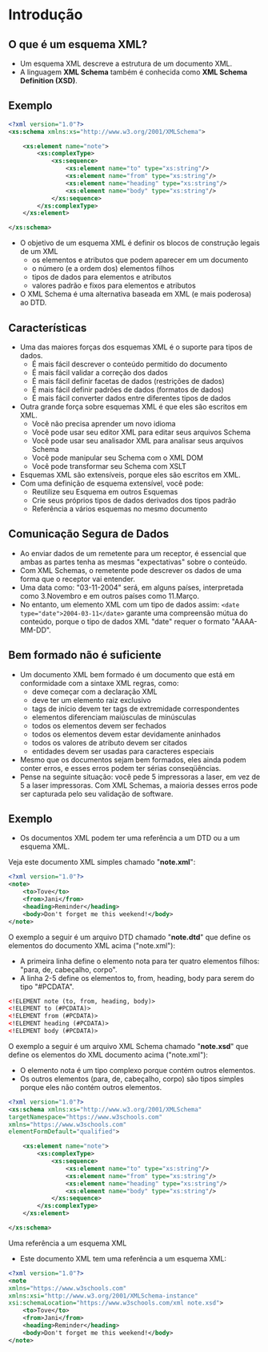 # Introdução

## O que é um esquema XML?

- Um esquema XML descreve a estrutura de um documento XML.
- A linguagem **XML Schema** também é conhecida como **XML Schema Definition (XSD)**.

## Exemplo

~~~xml
<?xml version="1.0"?>
<xs:schema xmlns:xs="http://www.w3.org/2001/XMLSchema">

    <xs:element name="note">
        <xs:complexType>
            <xs:sequence>
                <xs:element name="to" type="xs:string"/>
                <xs:element name="from" type="xs:string"/>
                <xs:element name="heading" type="xs:string"/>
                <xs:element name="body" type="xs:string"/>
            </xs:sequence>
        </xs:complexType>
    </xs:element>

</xs:schema>
~~~

- O objetivo de um esquema XML é definir os blocos de construção legais de um XML
    - os elementos e atributos que podem aparecer em um documento
    - o número (e a ordem dos) elementos filhos
    - tipos de dados para elementos e atributos
    - valores padrão e fixos para elementos e atributos
- O XML Schema é uma alternativa baseada em XML (e mais poderosa) ao DTD.    

## Características

- Uma das maiores forças dos esquemas XML é o suporte para tipos de dados.
    - É mais fácil descrever o conteúdo permitido do documento
    - É mais fácil validar a correção dos dados
    - É mais fácil definir facetas de dados (restrições de dados)
    - É mais fácil definir padrões de dados (formatos de dados)
    - É mais fácil converter dados entre diferentes tipos de dados
- Outra grande força sobre esquemas XML é que eles são escritos em XML.
    - Você não precisa aprender um novo idioma
    - Você pode usar seu editor XML para editar seus arquivos Schema
    - Você pode usar seu analisador XML para analisar seus arquivos Schema
    - Você pode manipular seu Schema com o XML DOM
    - Você pode transformar seu Schema com XSLT    
- Esquemas XML são extensíveis, porque eles são escritos em XML.  
- Com uma definição de esquema extensível, você pode:
    - Reutilize seu Esquema em outros Esquemas
    - Crie seus próprios tipos de dados derivados dos tipos padrão
    - Referência a vários esquemas no mesmo documento 

## Comunicação Segura de Dados

- Ao enviar dados de um remetente para um receptor, é essencial que ambas as partes tenha as mesmas "expectativas" sobre o conteúdo.
- Com XML Schemas, o remetente pode descrever os dados de uma forma que o receptor vai entender.
- Uma data como: "03-11-2004" será, em alguns países, interpretada como 3.Novembro e em outros países como 11.Março.
- No entanto, um elemento XML com um tipo de dados assim: ```<date type="date">2004-03-11</date>``` garante uma compreensão mútua do conteúdo, porque o tipo de dados XML "date" requer o formato "AAAA-MM-DD".

## Bem formado não é suficiente

- Um documento XML bem formado é um documento que está em conformidade com a sintaxe XML regras, como:
    - deve começar com a declaração XML
    - deve ter um elemento raiz exclusivo
    - tags de início devem ter tags de extremidade correspondentes
    - elementos diferenciam maiúsculas de minúsculas
    - todos os elementos devem ser fechados
    - todos os elementos devem estar devidamente aninhados
    - todos os valores de atributo devem ser citados
    - entidades devem ser usadas para caracteres especiais
- Mesmo que os documentos sejam bem formados, eles ainda podem conter erros, e esses erros podem ter sérias conseqüências.
- Pense na seguinte situação: você pede 5 impressoras a laser, em vez de 5 a laser impressoras. Com XML Schemas, a maioria desses erros pode ser capturada pelo seu validação de software.

## Exemplo

- Os documentos XML podem ter uma referência a um DTD ou a um esquema XML.

Veja este documento XML simples chamado "**note.xml**":

~~~xml
<?xml version="1.0"?>
<note>
    <to>Tove</to>
    <from>Jani</from>
    <heading>Reminder</heading>
    <body>Don't forget me this weekend!</body>
</note>
~~~

O exemplo a seguir é um arquivo DTD chamado "**note.dtd**" que define os elementos do documento XML acima ("note.xml"):
- A primeira linha define o elemento nota para ter quatro elementos filhos: "para, de, cabeçalho, corpo".
- A linha 2-5 define os elementos to, from, heading, body para serem do tipo "#PCDATA".

~~~xml
<!ELEMENT note (to, from, heading, body)>
<!ELEMENT to (#PCDATA)>
<!ELEMENT from (#PCDATA)>
<!ELEMENT heading (#PCDATA)>
<!ELEMENT body (#PCDATA)>
~~~

O exemplo a seguir é um arquivo XML Schema chamado "**note.xsd**" que define os elementos do XML documento acima ("note.xml"):
- O elemento nota é um tipo complexo porque contém outros elementos. 
- Os outros elementos (para, de, cabeçalho, corpo) são tipos simples porque eles não contém outros elementos. 

~~~xml
<?xml version="1.0"?>
<xs:schema xmlns:xs="http://www.w3.org/2001/XMLSchema"
targetNamespace="https://www.w3schools.com"
xmlns="https://www.w3schools.com"
elementFormDefault="qualified">

    <xs:element name="note">
        <xs:complexType>
            <xs:sequence>
                <xs:element name="to" type="xs:string"/>
                <xs:element name="from" type="xs:string"/>
                <xs:element name="heading" type="xs:string"/>
                <xs:element name="body" type="xs:string"/>
            </xs:sequence>
        </xs:complexType>
    </xs:element>

</xs:schema>
~~~

Uma referência a um esquema XML
- Este documento XML tem uma referência a um esquema XML:

~~~xml
<?xml version="1.0"?>
<note
xmlns="https://www.w3schools.com"
xmlns:xsi="http://www.w3.org/2001/XMLSchema-instance"
xsi:schemaLocation="https://www.w3schools.com/xml note.xsd">
    <to>Tove</to>
    <from>Jani</from>
    <heading>Reminder</heading>
    <body>Don't forget me this weekend!</body>
</note>
~~~
